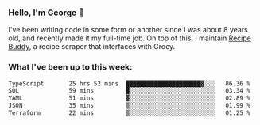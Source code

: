 ### Hello, I'm George 👋

I've been writing code in some form or another since I was about 8 years old, and recently made it my full-time job. On top of this, I maintain [Recipe Buddy](https://github.com/georgegebbett/recipe-buddy), a recipe scraper that interfaces with Grocy.  

<!--
**georgegebbett/georgegebbett** is a ✨ _special_ ✨ repository because its `README.md` (this file) appears on your GitHub profile.

Here are some ideas to get you started:

- 🔭 I’m currently working on ...
- 🌱 I’m currently learning ...
- 👯 I’m looking to collaborate on ...
- 🤔 I’m looking for help with ...
- 💬 Ask me about ...
- 📫 How to reach me: ...
- 😄 Pronouns: ...
- ⚡ Fun fact: ...
-->

### What I've been up to this week:
<!--START_SECTION:waka-->

```txt
TypeScript       25 hrs 52 mins  █████████████████████▓░░░   86.36 %
SQL              59 mins         █░░░░░░░░░░░░░░░░░░░░░░░░   03.34 %
YAML             51 mins         ▓░░░░░░░░░░░░░░░░░░░░░░░░   02.89 %
JSON             35 mins         ▒░░░░░░░░░░░░░░░░░░░░░░░░   01.99 %
Terraform        22 mins         ▒░░░░░░░░░░░░░░░░░░░░░░░░   01.25 %
```

<!--END_SECTION:waka-->

